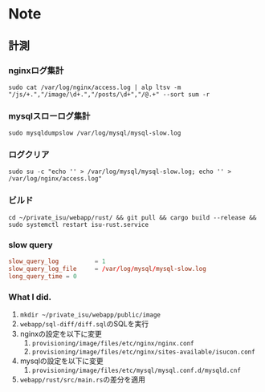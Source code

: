 # Note

## 計測

### nginxログ集計

```shell
sudo cat /var/log/nginx/access.log | alp ltsv -m "/js/+.","/image/\d+.","/posts/\d+","/@.+" --sort sum -r
```

### mysqlスローログ集計

```shell
sudo mysqldumpslow /var/log/mysql/mysql-slow.log
```

### ログクリア

```shell
sudo su -c "echo '' > /var/log/mysql/mysql-slow.log; echo '' > /var/log/nginx/access.log"
```

### ビルド

```shell
cd ~/private_isu/webapp/rust/ && git pull && cargo build --release && sudo systemctl restart isu-rust.service
```

### slow query

```/etc/mysql/mysql.conf.d/mysqld.cnf
slow_query_log          = 1
slow_query_log_file     = /var/log/mysql/mysql-slow.log
long_query_time = 0
```

### What I did.

1. `mkdir ~/private_isu/webapp/public/image`
1. `webapp/sql-diff/diff.sql`のSQLを実行
2. nginxの設定を以下に変更
   1. `provisioning/image/files/etc/nginx/nginx.conf`
   2. `provisioning/image/files/etc/nginx/sites-available/isucon.conf`
3. mysqlの設定を以下に変更
   1. `provisioning/image/files/etc/mysql/mysql.conf.d/mysqld.cnf`
3. `webapp/rust/src/main.rs`の差分を適用
